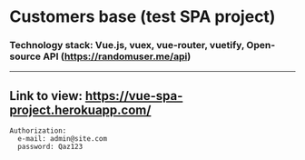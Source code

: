 # Customers base (test SPA project)
### Technology stack: Vue.js, vuex, vue-router, vuetify, Open-source API (https://randomuser.me/api)
------
## Link to view: https://vue-spa-project.herokuapp.com/
```
Authorization:
  e-mail: admin@site.com
  password: Qaz123
```

